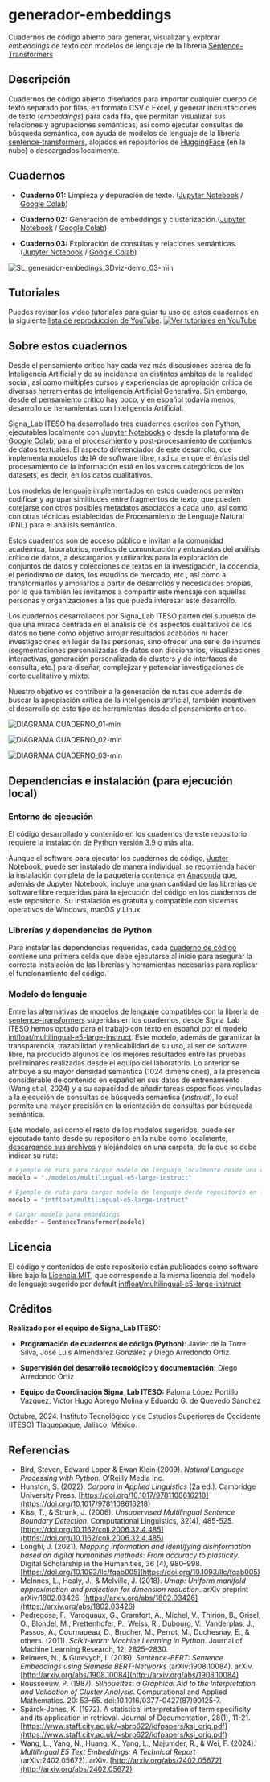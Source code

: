 # generador-embeddings
Cuadernos de código abierto para generar, visualizar y explorar _embeddings_ de texto con modelos de lenguaje de la librería [Sentence-Transformers](https://www.sbert.net/)


## Descripción
Cuadernos de código abierto diseñados para importar cualquier cuerpo de texto separado por filas, en formato CSV o Excel, y generar incrustaciones de texto (*embeddings*) para cada fila, que permitan visualizar sus relaciones y agrupaciones semánticas, así como ejecutar consultas de búsqueda semántica, con ayuda de modelos de lenguaje de la librería [sentence-transformers](https://www.sbert.net/), alojados en repositorios de [HuggingFace](https://huggingface.co/sentence-transformers) (en la nube) o descargados localmente.


## Cuadernos
- **Cuaderno 01:** Limpieza y depuración de texto. ([Jupyter Notebook](https://github.com/signalab/generador-embeddings/blob/main/cuadernos/01_Signa_Lab_generador_embeddings_Depuraci%C3%B3n_importar_limpiar_depurar_texto_02.ipynb) / [Google Colab](https://colab.research.google.com/drive/1HH5a-eJ6-gtKQBVojxeKmb_NhxZhCPt2?usp=sharing))

- **Cuaderno 02:** Generación de embeddings y clusterización.([Jupyter Notebook](https://github.com/signalab/generador-embeddings/blob/main/cuadernos/02_Signa_Lab_generador_embeddings_Generar_procesar_reducir_clusterizar_embeddings_02.ipynb) / [Google Colab](https://colab.research.google.com/drive/1QidtVoTqUfyRmWFCqh_IxnwOS11W1g53?usp=sharing))
- **Cuaderno 03:** Exploración de consultas y relaciones semánticas. ([Jupyter Notebook](https://github.com/signalab/generador-embeddings/blob/main/cuadernos/03_Signa_Lab_generador_embeddings_Explorar_visualizar_relaciones_sem%C3%A1nticas_03.ipynb) / [Google Colab](https://colab.research.google.com/drive/1jh6pB3qSWcfVSdHUfG_Mlh44EJSOln0n?usp=sharing))

![SL_generador-embedings_3Dviz-demo_03-min](https://github.com/user-attachments/assets/0ebec356-12f2-44ef-9569-b98f7874530d)


## Tutoriales
Puedes revisar los video tutoriales para guiar tu uso de estos cuadernos en la siguiente [lista de reproducción de YouTube](https://www.youtube.com/watch?v=LSMDd9im_hQ&list=PLR5StpKSfq4bj00-8Ex8-OmxMdzKXA0kl).
[![Ver tutoriales en YouTube](https://github.com/user-attachments/assets/6c06d985-a7bd-4ca9-b015-66f55df8011f)](https://www.youtube.com/watch?v=LSMDd9im_hQ&list=PLR5StpKSfq4bj00-8Ex8-OmxMdzKXA0kl)



## Sobre estos cuadernos
Desde el pensamiento crítico hay cada vez más discusiones acerca de la Inteligencia Artificial y de su incidencia en distintos ámbitos de la realidad social, así como múltiples cursos y experiencias de apropiación crítica de diversas herramientas de Inteligencia Artificial Generativa. Sin embargo, desde el pensamiento crítico hay poco, y en español todavía menos, desarrollo de herramientas con Inteligencia Artificial.

Signa_Lab ITESO ha desarrollado tres cuadernos escritos con Python, ejecutables localmente con [Jupyter Notebooks](https://github.com/signalab/generador-embeddings/tree/main/cuadernos) o desde la plataforma de [Google Colab](https://drive.google.com/drive/folders/1EbiWzfe6h0IbprBVP37o8Be6R8nuHfhN?usp=sharing), para el procesamiento y post-procesamiento de conjuntos de datos textuales. El aspecto diferenciador de este desarrollo, que implementa modelos de IA de software libre, radica en que el énfasis del procesamiento de la información está en los valores categóricos de los datasets, es decir, en los datos cualitativos. 

Los [modelos de lenguaje](https://huggingface.co/sentence-transformers) implementados en estos cuadernos permiten codificar y agrupar similitudes entre fragmentos de texto, que pueden cotejarse con otros posibles metadatos asociados a cada uno, así como con otras técnicas establecidas de Procesamiento de Lenguaje Natural (PNL) para el análisis semántico.

Estos cuadernos son de acceso público e invitan a la comunidad académica, laboratorios, medios de comunicación y entusiastas del análisis crítico de datos, a descargarlos y utilizarlos para la exploración de conjuntos de datos y colecciones de textos en la investigación, la docencia, el periodismo de datos, los estudios de mercado, etc., así como a transformarlos y ampliarlos a partir de desarrollos y necesidades propias, por lo que también les invitamos a compartir este mensaje con aquellas personas y organizaciones a las que pueda interesar este desarrollo.

Los cuadernos desarrollados por Signa_Lab ITESO parten del supuesto de que una mirada centrada en el análisis de los aspectos cualitativos de los datos no tiene como objetivo arrojar resultados acabados ni hacer investigaciones en lugar de las personas, sino ofrecer una serie de insumos (segmentaciones personalizadas de datos con diccionarios, visualizaciones interactivas, generación personalizada de clusters y de interfaces de consulta, etc.) para diseñar, complejizar y potenciar investigaciones de corte cualitativo y mixto.

Nuestro objetivo es contribuir a la generación de rutas que además de buscar la apropiación crítica de la inteligencia artificial, también incentiven el desarrollo de este tipo de herramientas desde el pensamiento crítico.

![DIAGRAMA CUADERNO_01-min](https://github.com/user-attachments/assets/cb174e1a-e1c2-4afa-86f1-ea18acd50f04)

![DIAGRAMA CUADERNO_02-min](https://github.com/user-attachments/assets/5b04e310-6f94-4aeb-87e6-ecc84ce3a371)

![DIAGRAMA CUADERNO_03-min](https://github.com/user-attachments/assets/fc7208a7-1423-4cf9-8fe7-42f58c48626a)



## Dependencias e instalación (para ejecución local)

### Entorno de ejecución
El código desarrollado y contenido en los cuadernos de este repositorio requiere la instalación de [Python versión 3.9](https://www.python.org/downloads/) o más alta.

Aunque el software para ejecutar los cuadernos de código, [Jupter Notebook](https://jupyter.org/install), puede ser instalado de manera individual, se recomienda hacer la instalación completa de la paquetería contenida en [Anaconda](https://www.anaconda.com/download) que, además de Jupyter Notebook, incluye una gran cantidad de las librerías de software libre requeridas para la ejecución del código en los cuadernos de este repositorio. Su instalación es gratuita y compatible con sistemas operativos de Windows, macOS y Linux.

### Librerías y dependencias de Python
Para instalar las dependencias requeridas, cada [cuaderno de código](cuadernos/) contiene una primera celda que debe ejecutarse al inicio para asegurar la correcta instalación de las librerías y herramientas necesarias para replicar el funcionamiento del código.

### Modelo de lenguaje
Entre las alternativas de modelos de lenguaje compatibles con la librería de [sentence-transformers](https://huggingface.co/sentence-transformers) sugeridas en los cuadernos, desde Signa_Lab ITESO hemos optado para el trabajo con texto en español por el modelo [intfloat/multilingual-e5-large-instruct](https://huggingface.co/intfloat/multilingual-e5-large-instruct/tree/main). Este modelo, además de garantizar la transparencia, trazabilidad y replicabilidad de su uso, al ser de software libre, ha producido algunos de los mejores resultados entre las pruebas preliminares realizadas desde el equipo del laboratorio. Lo anterior se atribuye a su mayor densidad semántica (1024 dimensiones), a la presencia considerable de contenido en español en sus datos de entrenamiento (Wang et al, 2024) y a su capacidad de añadir tareas específicas vinculadas a la ejecución de consultas de búsqueda semántica (*instruct*), lo cual permite una mayor precisión en la orientación de consultas por búsqueda semántica.

Este modelo, así como el resto de los modelos sugeridos, puede ser ejecutado tanto desde su repositorio en la nube como localmente, [descargando sus archivos](https://huggingface.co/intfloat/multilingual-e5-large-instruct/tree/main) y alojándolos en una carpeta, de la que se debe indicar su ruta:

```Python
# Ejemplo de ruta para cargar modelo de lenguaje localmente desde una carpeta con todos sus archivos:
modelo = "./modelos/multilingual-e5-large-instruct"

# Ejemplo de ruta para cargar modelo de lenguaje desde repositorio en la nube de Hugging Face:
modelo = "intfloat/multilingual-e5-large-instruct"

# Cargar modelo para embeddings
embedder = SentenceTransformer(modelo)
```

## Licencia
El código y contenidos de este repositorio están publicados como software libre bajo la [Licencia MIT](LICENSE), que corresponde a la misma licencia del modelo de lenguaje sugerido por default [intfloat/multilingual-e5-large-instruct](https://huggingface.co/intfloat/multilingual-e5-large-instruct)


## Créditos
**Realizado por el equipo de Signa_Lab ITESO:**

- **Programación de cuadernos de código (Python)**: 
Javier de la Torre Silva, José Luis Almendarez González y Diego Arredondo Ortiz

- **Supervisión del desarrollo tecnológico y documentación:** 
Diego Arredondo Ortiz

- **Equipo de Coordinación Signa_Lab ITESO:** 
Paloma López Portillo Vázquez, Víctor Hugo Ábrego Molina y Eduardo G. de Quevedo Sánchez

Octubre, 2024. Instituto Tecnológico y de Estudios Superiores de Occidente (ITESO) Tlaquepaque, Jalisco, México.

## Referencias
- Bird, Steven, Edward Loper & Ewan Klein (2009). *Natural Language Processing with Python*. O'Reilly Media Inc.
- Hunston, S. (2022). *Corpora in Applied Linguistics* (2a ed.). Cambridge University Press. [https://doi.org/10.1017/9781108616218](https://doi.org/10.1017/9781108616218)
- Kiss, T., & Strunk, J. (2006). *Unsupervised Multilingual Sentence Boundary Detection*. Computational Linguistics, 32(4), 485-525. [https://doi.org/10.1162/coli.2006.32.4.485](https://doi.org/10.1162/coli.2006.32.4.485)
- Longhi, J. (2021). *Mapping information and identifying disinformation based on digital humanities methods: From accuracy to plasticity*. Digital Scholarship in the Humanities, 36 (4), 980–998. [https://doi.org/10.1093/llc/fqab005](https://doi.org/10.1093/llc/fqab005)
- McInnes, L., Healy, J., & Melville, J. (2018). *Umap: Uniform manifold approximation and projection for dimension reduction*. arXiv preprint arXiv:1802.03426. [https://arxiv.org/abs/1802.03426](https://arxiv.org/abs/1802.03426)
- Pedregosa, F., Varoquaux, G., Gramfort, A., Michel, V., Thirion, B., Grisel, O., Blondel, M., Prettenhofer, P., Weiss, R., Dubourg, V., Vanderplas, J., Passos, A., Cournapeau, D., Brucher, M., Perrot, M., Duchesnay, E., & others. (2011). *Scikit-learn: Machine Learning in Python*. Journal of Machine Learning Research, 12, 2825–2830.
- Reimers, N., & Gurevych, I. (2019). *Sentence-BERT: Sentence Embeddings using Siamese BERT-Networks* (arXiv:1908.10084). arXiv. [http://arxiv.org/abs/1908.10084](http://arxiv.org/abs/1908.10084)
- Rousseeuw, P. (1987). *Silhouettes: a Graphical Aid to the Interpretation and Validation of Cluster Analysis*. Computational and Applied Mathematics. 20: 53–65. doi:10.1016/0377-0427(87)90125-7.
- Spärck-Jones, K. (1972). A statistical interpretation of term specificity and its application in retrieval. Journal of Documentation, 28(1), 11-21. [https://www.staff.city.ac.uk/~sbrp622/idfpapers/ksj_orig.pdf](https://www.staff.city.ac.uk/~sbrp622/idfpapers/ksj_orig.pdf)
- Wang, L., Yang, N., Huang, X., Yang, L., Majumder, R., & Wei, F. (2024). *Multilingual E5 Text Embeddings: A Technical Report* (arXiv:2402.05672). arXiv. [http://arxiv.org/abs/2402.05672](http://arxiv.org/abs/2402.05672)
